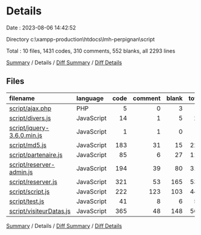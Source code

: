 # Details

Date : 2023-08-06 14:42:52

Directory c:\\xampp-production\\htdocs\\lmh-perpignan\\script

Total : 10 files,  1431 codes, 310 comments, 552 blanks, all 2293 lines

[Summary](results.md) / Details / [Diff Summary](diff.md) / [Diff Details](diff-details.md)

## Files
| filename | language | code | comment | blank | total |
| :--- | :--- | ---: | ---: | ---: | ---: |
| [script/ajax.php](/script/ajax.php) | PHP | 5 | 0 | 3 | 8 |
| [script/divers.js](/script/divers.js) | JavaScript | 14 | 1 | 5 | 20 |
| [script/jquery-3.6.0.min.js](/script/jquery-3.6.0.min.js) | JavaScript | 1 | 1 | 0 | 2 |
| [script/md5.js](/script/md5.js) | JavaScript | 183 | 31 | 15 | 229 |
| [script/partenaire.js](/script/partenaire.js) | JavaScript | 85 | 6 | 27 | 118 |
| [script/reserver-admin.js](/script/reserver-admin.js) | JavaScript | 194 | 39 | 80 | 313 |
| [script/reserver.js](/script/reserver.js) | JavaScript | 321 | 53 | 165 | 539 |
| [script/script.js](/script/script.js) | JavaScript | 222 | 123 | 103 | 448 |
| [script/test.js](/script/test.js) | JavaScript | 41 | 8 | 6 | 55 |
| [script/visiteurDatas.js](/script/visiteurDatas.js) | JavaScript | 365 | 48 | 148 | 561 |

[Summary](results.md) / Details / [Diff Summary](diff.md) / [Diff Details](diff-details.md)